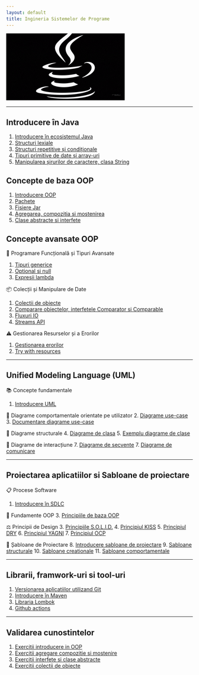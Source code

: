 ```yaml
---
layout: default
title: Ingineria Sistemelor de Programe
---
```


![jv1.gif](media/jv1.gif)

---

## Introducere în Java
1. [Introducere în ecosistemul Java](java-ecosystem.md)
2. [Structuri lexiale](oop-basic/01-structuri-lexicale.md)
2. [Structuri repetitive și condiționale](oop-basic/02-structuri-repetitive-conditionale.md)
3. [Tipuri primitive de date și array-uri](oop-basic/03-tipuri-primitive.md)
4. [Manipularea șirurilor de caractere, clasa String](oop-basic/04-String-siruri-de-caractere.md)

## Concepte de baza OOP 

1. [Introducere OOP](oop-basic/05-clasa-si-obiect.md)
2. [Pachete](oop-basic/06-pachete-si-librarii.md)
3. [Fisiere Jar](oop-basic/07-fisiere-jar.md)
4. [Agregarea, compozitia si mostenirea](oop-basic/08-concepte-avansate-oop.md)
5. [Clase abstracte si interfete](oop-advanced/01-interfete-clase-abstracte.md)

## Concepte avansate OOP

🧰 Programare Funcțională și Tipuri Avansate
1. [Tipuri generice](oop-advanced/02-tipuri-generice.md)
2. [Optional si null](oop-advanced/03-optional-si-null.md)
3. [Expresii lambda](oop-advanced/07-lamda.md)

📦 Colecții și Manipulare de Date
1. [Colectii de obiecte](oop-advanced/04-colectii.md)
2. [Comparare obiectelor, interfetele Comparator si Comparable](oop-advanced/04-1-interfetele-comparator-comparable.md)
2. [Fluxuri IO](oop-advanced/06-io-streams.md)
3. [Streams API](oop-advanced/05-streams-api.md)

⚠️ Gestionarea Resurselor și a Erorilor
1. [Gestionarea erorilor](oop-advanced/09-gestionarea-erorilor.md)
2. [Try with resources](oop-advanced/08-try-with-resources.md)

---

## Unified Modeling Language (UML)

📚 Concepte fundamentale
1. [Introducere UML](uml/01-introducere-uml.md)

👥 Diagrame comportamentale orientate pe utilizator
2. [Diagrame use-case](uml/02-use-case.md)
3. [Documentare diagrame use-case](uml/03-use-case-documentatie.md)

🧩 Diagrame structurale
4. [Diagrame de clasa](uml/04-class-diagram.md)
5. [Exemplu diagrame de clase](uml/05-class-diagram-exemplu.md)

🔄 Diagrame de interacțiune
7. [Diagrame de secvente](uml/06-sequence-diagram.md)
7. [Diagrame de comunicare](uml/07-communication-diagram.md)

---

## Proiectarea aplicatiilor si Sabloane de proiectare

📋 Procese Software
1. [Introducere în SDLC](oop-design/sdlc-tools-table.md)

🧠 Fundamente OOP
3. [Principiile de baza OOP](oop-design/principiile-oop.md)

⚖️ Principii de Design
3. [Principiile S.O.L.I.D.](oop-design/principiile-solid.md)
4. [Principiul KISS](oop-design/principiul-kiss.md)
5. [Principiul DRY](oop-design/principiul-dry.md)
6. [Principiul YAGNI](oop-design/principiul-yagni.md)
7. [Principiul OCP](oop-design/principiul-ocp.md)

📐 Șabloane de Proiectare
8. [Introducere sabloane de proiectare](oop-design/sabloane-introducere.md)
9. [Sabloane structurale](oop-design/sabloane-structural.md)
10. [Sabloane creationale](oop-design/sabloane-creationale.md)
11. [Sabloane comportamentale](oop-design/sabloane-comportamentale.md)


---

## Librarii, framwork-uri si tool-uri

1. [Versionarea aplicatiilor utilizand Git](tools-basic/introducere-git.md)
2. [Introducere în Maven](tools-basic/introducere-maven.md)
3. [Libraria Lombok](tools-basic/limbraria-lombok.md)
4. [Github actions](tools-basic/github-actions.md)

---
## Validarea cunostintelor 

1. [Exercitii introducere in OOP](exercitii-si-intrebari/exercitii-oop-baza.md)
2. [Exercitii agregare compozitie si mostenire](exercitii-si-intrebari/exercitii-oop-avansat.md)
3. [Exercitii interfete si clase abstracte](exercitii-si-intrebari/exercitii-interfete-abstract.md)
4. [Exercitii colectii de obiecte](exercitii-si-intrebari/exercitii-colectii.md)


